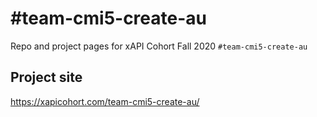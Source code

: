 # #team-cmi5-create-au
Repo and project pages for xAPI Cohort Fall 2020 `#team-cmi5-create-au`

## Project site
https://xapicohort.com/team-cmi5-create-au/

